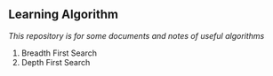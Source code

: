 ## Learning Algorithm
_This repository is for some documents and notes of useful algorithms_

1. Breadth First Search
2. Depth First Search
